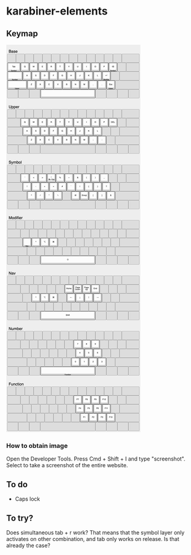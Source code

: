 # karabiner-elements

## Keymap

![](keyboard-layout.png)

### How to obtain image

Open the Developer Tools. Press Cmd + Shift + I and type "screenshot". Select to take a screenshot of the entire website.

## To do

- Caps lock

## To try?

Does simultaneous tab + r work? That means that the symbol layer only activates on other combination, and tab only works on release. Is that already the case?
